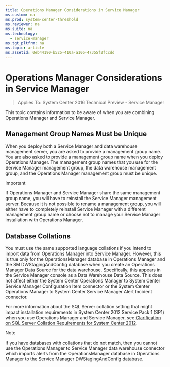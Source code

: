 ```yaml
---
title: Operations Manager Considerations in Service Manager
ms.custom: na
ms.prod: system-center-threshold
ms.reviewer: na
ms.suite: na
ms.technology: 
  - service-manager
ms.tgt_pltfrm: na
ms.topic: article
ms.assetid: 0eb44190-b525-410a-a105-47355f2fccdd
---
```

# Operations Manager Considerations in Service Manager

>Applies To: System Center 2016 Technical Preview - Service Manager

This topic contains information to be aware of when you are combining Operations Manager and Service Manager.

## Management Group Names Must be Unique
When you deploy both a Service Manager and data warehouse management server, you are asked to provide a management group name. You are also asked to provide a management group name when you deploy Operations Manager. The management group names that you use for the Service Manager management group, the data warehouse management group, and the Operations Manager management group must be unique.

> [!IMPORTANT]
> If Operations Manager and Service Manager share the same management group name, you will have to reinstall the Service Manager management server. Because it is not possible to rename a management group, you will either have to completely reinstall Service Manager with a different management group name or choose not to manage your Service Manager installation with Operations Manager.

## Database Collations
You must use the same supported language collations if you intend to import data from Operations Manager into Service Manager. However, this is true only for the OperationsManager database in Operations Manager and the SM DWStagingAndConfig database when you create an Operations Manager Data Source for the data warehouse. Specifically, this appears in the Service Manager console as a Data Warehouse Data Source. This does not affect either the System Center Operations Manager to System Center Service Manager Configuration Item connector or the System Center Operations Manager to System Center Service Manager Alert Incident connector.

For more information about the SQL Server collation setting that might impact installation requirements in System Center 2012 Service Pack 1 (SP1) when you use Operations Manager and Service Manager, see [Clarification on SQL Server Collation Requirements for System Center 2012](http://blogs.technet.com/b/servicemanager/archive/2012/05/24/clarification-on-sql-server-collation-requirements-for-system-center-2012.aspx).

> [!NOTE]
> If you have databases with collations that do not match, then you cannot use the Operations Manager to Service Manager data warehouse connector which imports alerts from the OperationsManager database  in Operations Manager to the Service Manager DWStagingAndConfig database.



